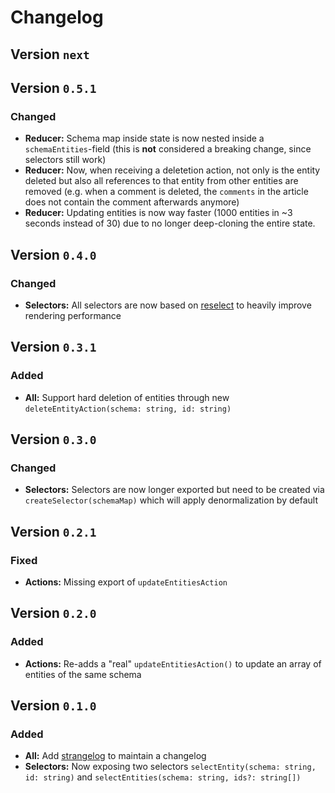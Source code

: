 # Changelog

## Version `next`

## Version `0.5.1`

### Changed
- **Reducer:** Schema map inside state is now nested inside a `schemaEntities`-field (this is **not** considered a breaking change, since selectors still work)
- **Reducer:** Now, when receiving a deletetion action, not only is the entity deleted but also all references to that entity from other entities are removed (e.g. when a comment is deleted, the `comments` in the article does not contain the comment afterwards anymore)
- **Reducer:** Updating entities is now way faster (1000 entities in ~3 seconds instead of 30) due to no longer deep-cloning the entire state.

## Version `0.4.0`

### Changed
- **Selectors:** All selectors are now based on [reselect](https://github.com/reactjs/reselect) to heavily improve rendering performance

## Version `0.3.1`

### Added
- **All:** Support hard deletion of entities through new `deleteEntityAction(schema: string, id: string)`

## Version `0.3.0`

### Changed
- **Selectors:** Selectors are now longer exported but need to be created via `createSelector(schemaMap)` which will apply denormalization by default

## Version `0.2.1`

### Fixed
- **Actions:** Missing export of `updateEntitiesAction`

## Version `0.2.0`

### Added
- **Actions:** Re-adds a "real" `updateEntitiesAction()` to update an array of entities of the same schema

## Version `0.1.0`

### Added
- **All:** Add [strangelog](https://github.com/neXenio/strangelog) to maintain a changelog
- **Selectors:** Now exposing two selectors `selectEntity(schema: string, id: string)` and `selectEntities(schema: string, ids?: string[])`
